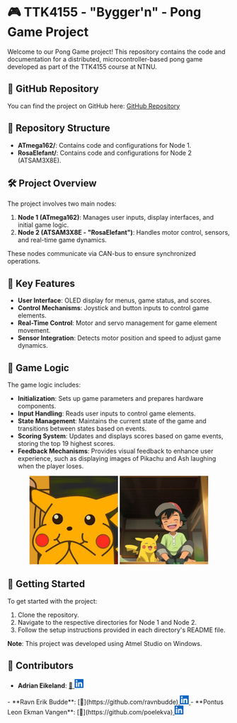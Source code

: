# 🎮 TTK4155 - "Bygger'n" - Pong Game Project

Welcome to our Pong Game project! This repository contains the code and documentation for a distributed, microcontroller-based pong game developed as part of the TTK4155 course at NTNU.

## 🔗 GitHub Repository

You can find the project on GitHub here: [GitHub Repository](https://github.com/Adriaeik/TTK4155Atmel)

## 📁 Repository Structure

- **ATmega162/**: Contains code and configurations for Node 1.
- **RosaElefant/**: Contains code and configurations for Node 2 (ATSAM3X8E).

## 🛠️ Project Overview

The project involves two main nodes:

1. **Node 1 (ATmega162)**: Manages user inputs, display interfaces, and initial game logic.
2. **Node 2 (ATSAM3X8E - "RosaElefant")**: Handles motor control, sensors, and real-time game dynamics.

These nodes communicate via CAN-bus to ensure synchronized operations.

## 🎯 Key Features

- **User Interface**: OLED display for menus, game status, and scores.
- **Control Mechanisms**: Joystick and button inputs to control game elements.
- **Real-Time Control**: Motor and servo management for game element movement.
- **Sensor Integration**: Detects motor position and speed to adjust game dynamics.

## 🧠 Game Logic

The game logic includes:

- **Initialization**: Sets up game parameters and prepares hardware components.
- **Input Handling**: Reads user inputs to control game elements.
- **State Management**: Maintains the current state of the game and transitions between states based on events.
- **Scoring System**: Updates and displays scores based on game events, storing the top 19 highest scores.
- **Feedback Mechanisms**: Provides visual feedback to enhance user experience, such as displaying images of Pikachu and Ash laughing when the player loses. 

<p align="center">
  <img src="images/pikachu_ler.png" alt="Pikachu ler" width="200" />
  <img src="images/ashOgpikachu_ler.png" alt="Ash og Pikachu ler" width="200" />
</p>


## 🚀 Getting Started

To get started with the project:

1. Clone the repository.
2. Navigate to the respective directories for Node 1 and Node 2.
3. Follow the setup instructions provided in each directory's README file.

**Note**: This project was developed using Atmel Studio on Windows.

## 🤝 Contributors

- **Adrian Eikeland**: [🔗](https://github.com/Adriaeik)<a href="https://www.linkedin.com/in/adrianvalakereikeland">
  <img src="images/linkedin-logo.png" alt="" width="20" height="20" />
</a>
- **Ravn Erik Budde**: [🔗](https://github.com/ravnbudde)<a href="https://www.linkedin.com/in/ravn-erik-budde-040456225">
  <img src="images/linkedin-logo.png" alt="" width="20" height="20" />
</a>
- **Pontus Leon Ekman Vangen**: [🔗](https://github.com/poelekva)<a href="https://www.linkedin.com/in/pontus-vangen-9baa54224">
  <img src="images/linkedin-logo.png" alt="" width="20" height="20" />
</a>




 
